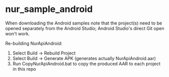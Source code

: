 # nur_sample_android

When downloading the Android samples note that the project(s) need to be opened separately from the Android Studio; Android Studio's direct Git open won't work.

Re-building NurApiAndroid: 

1. Select Build -> Rebuild Project
2. Select Build -> Generate APK (generates actually NurApiAndroid.aar)
2. Run CopyNurApiAndroid.bat to copy the produced AAR to each project in this repo
